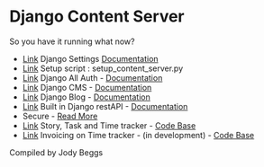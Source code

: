 # Django Content Server

So you have it running what now?

* [Link](site_server) Django Settings [Documentation](https://docs.djangoproject.com/en/3.1/)
* [Link](SETUPSCRIPT.md) Setup script : setup_content_server.py
* [Link](allauth) Django All Auth - [Documentation](https://django-allauth.readthedocs.io/en/latest/)
* [Link](cms) Django CMS - [Documentation](https://readthedocs.org/projects/django-cms/)
* [Link](djangocms_blog) Django Blog - [Documentation](https://djangocms-blog.readthedocs.io/en/latest/)
* [Link](api) Built in Django restAPI - [Documentation](https://www.django-rest-framework.org/)
* Secure - [Read More](https://docs.djangoproject.com/en/3.1/topics/security/)
* [Link](tracker) Story, Task and Time tracker - [Code Base](https://pypi.org/project/django-tasktracker/)
* [Link](invoicing) Invoicing on Time tracker - (in development) - [Code Base](https://pypi.org/project/django-invoicing/)

Compiled by Jody Beggs